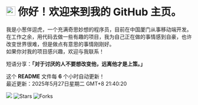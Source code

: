 <h1>
    <img src="https://emojis.slackmojis.com/emojis/images/1660853767/60881/meow_attention.gif?1660853767" width="25"/> 
    你好！欢迎来到我的 GitHub 主页。
</h1>

<p>
    我是小葱伴逗虎，一个充满奇思妙想的程序员，目前在中国厦门从事移动端开发。<br />
    在工作之余，用代码去做一些有趣的项目，我为自己正在做的事情感到自豪，也许改变世界很难，但是做点有意思的事情刚刚好。 <br />
    如果你对我的项目感兴趣，欢迎与我联系！<br />
</p>

<p>
    短语分享：<b>「对于讨厌的人不要想改变他，远离他才是上策。」</b>
</p>

<p>
    这个 <b>README</b> 文件每 <b>6</b> 个小时自动更新！<br />
    最近更新：2025年5月27日星期二 GMT+8 21:40:20<br />
</p>

<p>
    <img src="https://github.com/cccoding365/cccoding365/workflows/README%20build/badge.svg" /> 
    <img alt="Stars" src="https://img.shields.io/github/stars/cccoding365/cccoding365?style=flat-square&labelColor=343b41"/> 
    <img alt="Forks" src="https://img.shields.io/github/forks/cccoding365/cccoding365?style=flat-square&labelColor=343b41"/>
</p>